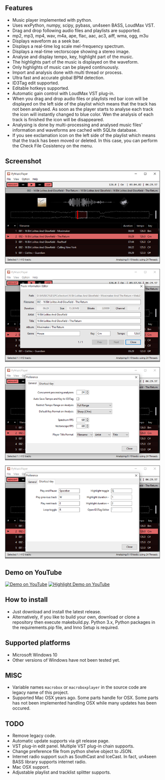 
## Features

* Music player implemented with python.
* Uses wxPython, numpy, scipy, pybass, un4seen BASS, LoudMax VST.
* Drag and drop following audio files and playlists are supported.
* mp2, mp3, mp4, wav, m4a, ape, flac, aac, ac3, aiff, wma, ogg, m3u
* Displays waveform as a seek bar.
* Displays a real-time log scale mel-frequency spectrum.
* Displays a real-time vectorscope showing a stereo image.
* Analyse and display tempo, key, highlight part of the music.
* The highlights part of the music is displayed on the waveform.
* Only highlights of music can be played continuously.
* Import and analysis done with multi thread or process.
* Ultra fast and accurate global BPM detection.
* ID3Tag edit supported.
* Editable hotkeys supported.
* Automatic gain control with LoudMax VST plug-in.
* When you drag and drop audio files or playlists red bar icon will be displayed on the left side of the playlist which means that the track has not been analysed. As soon as the player starts to analyse each track the icon will instantly changed to blue color. Wen the analysis of each track is finished the icon will be disappeared.
* Analysing is done by multi-processing and analysed music files' information and waveforms are cached with SQLite database.
* If you see exclamation icon on the left side of the playlist which means that the track has been moved or deleted. In this case, you can perform the Check File Cosistency on the menu.

## Screenshot

![screenshot](/assets/images/screenshot-001.png)

![screenshot](/assets/images/screenshot-002.png)

![screenshot](/assets/images/screenshot-003.png)

![screenshot](/assets/images/screenshot-004.png)

## Demo on YouTube

[![Demo on YouTube](https://img.youtube.com/vi/GWXntjblLWw/default.jpg)](https://youtu.be/GWXntjblLWw)
[![Highlight Demo on YouTube](https://img.youtube.com/vi/v57Ro8mnaP4/default.jpg)](https://youtu.be/v57Ro8mnaP4)

## How to install

* Just download and install the latest release.
* Alternatively, if you like to build your own, download or clone a repository then execute makebuild.py. Python 3.x, Python packages in the requirements.pip file, and Inno Setup is required.

## Supported platforms

* Microsoft Windows 10
* Other versions of Windows have not been tested yet.

## MISC

* Variable names `macrobox` or `macroboxplayer` in the source code are legacy name of this project.
* Supported Mac OSX years ago. Some parts handle for OSX. Some parts has not been implemented handling OSX while many updates has been occured.

## TODO

* Remove legacy code.
* Automatic update supports via git release page.
* VST plug-in edit panel. Multiple VST plug-in chain supports.
* Change preference file from python shelve object to JSON.
* Internet radio support such as SouthCast and IceCast. In fact, un4seen BASS library supports internet radio.
* Mac OSX support.
* Adjustable playlist and tracklist splitter supports.


